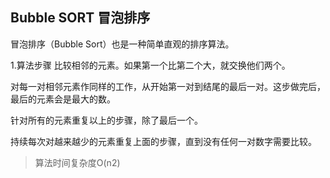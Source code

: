 ## Bubble SORT 冒泡排序
冒泡排序（Bubble Sort）也是一种简单直观的排序算法。

1.算法步骤
比较相邻的元素。如果第一个比第二个大，就交换他们两个。

对每一对相邻元素作同样的工作，从开始第一对到结尾的最后一对。这步做完后，最后的元素会是最大的数。

针对所有的元素重复以上的步骤，除了最后一个。

持续每次对越来越少的元素重复上面的步骤，直到没有任何一对数字需要比较。

> 算法时间复杂度O(n2)